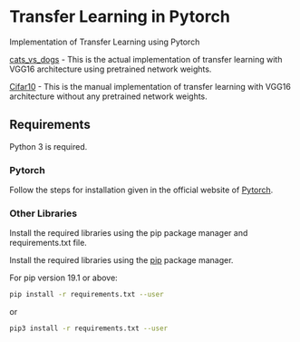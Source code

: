 # Transfer Learning in Pytorch

Implementation of Transfer Learning using Pytorch

[cats_vs_dogs](cats_vs_dogs.ipynb) - This is the actual implementation of transfer learning with VGG16 architecture using pretrained network weights.

[Cifar10](Cifar10.ipynb) - This is the manual implementation of transfer learning with VGG16 architecture without any pretrained network weights.

## Requirements

Python 3 is required.

### Pytorch

Follow the steps for installation given in the official website of [Pytorch](https://pytorch.org).

### Other Libraries

Install the required libraries using the pip package manager and requirements.txt file.

Install the required libraries using the [pip](https://pip.pypa.io/en/stable/) package manager.

For pip version 19.1 or above:

~~~bash
pip install -r requirements.txt --user
~~~

or

~~~bash
pip3 install -r requirements.txt --user
~~~